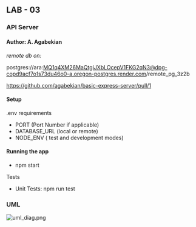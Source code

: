 ## LAB - 03
###  API Server
#### Author: A. Agabekian
_remote db on:_

postgres://ara:MQ1q4XM26MaQtgiJXbLOcepV1FKG2qN3@dpg-copd9acf7o1s73du46o0-a.oregon-postgres.render.com/remote_pg_3z2b

https://github.com/agabekian/basic-express-server/pull/1
#### Setup
.env requirements <p>
* PORT (Port Number if applicable)
* DATABASE_URL (local or remote)
* NODE_ENV ( test and development modes)

#### Running the app
* npm start

Tests
* Unit Tests: npm run test

### UML

![uml_diag.png](uml3.png)

